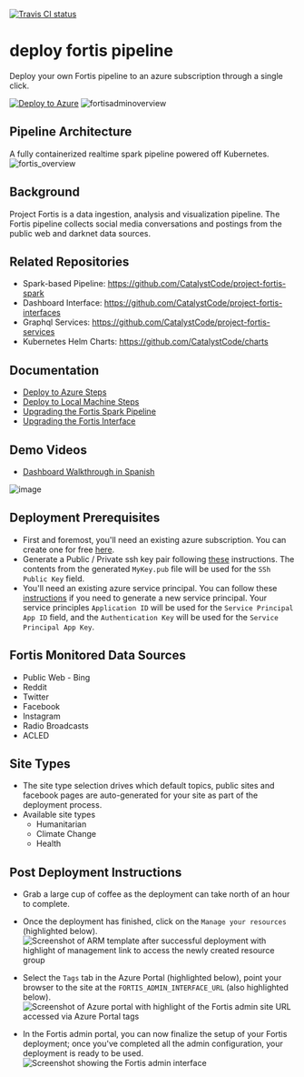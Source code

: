 [![Travis CI status](https://api.travis-ci.org/CatalystCode/project-fortis-pipeline.svg?branch=master)](https://travis-ci.org/CatalystCode/project-fortis-pipeline)

# deploy fortis pipeline
Deploy your own Fortis pipeline to an azure subscription through a single click. 

[![Deploy to Azure](http://azuredeploy.net/deploybutton.svg)](https://deploy.azure.com/?repository=https://github.com/catalystcode/fortis-containers/tree/master?ptmpl=azuredeploy.parameters.json)
![fortisadminoverview](https://user-images.githubusercontent.com/7635865/31245700-cd8193be-a9d0-11e7-9558-e78dd15951a2.png)


## Pipeline Architecture
A fully containerized realtime spark pipeline powered off Kubernetes. 
![fortis_overview](https://user-images.githubusercontent.com/7635865/29438127-927a70e8-8369-11e7-9158-85d78ceb16c9.png)

## Background
Project Fortis is a data ingestion, analysis and visualization pipeline. The Fortis pipeline collects social media conversations and postings from the public web and darknet data sources. 

## Related Repositories
* Spark-based Pipeline: https://github.com/CatalystCode/project-fortis-spark
* Dashboard Interface: https://github.com/CatalystCode/project-fortis-interfaces
* Graphql Services: https://github.com/CatalystCode/project-fortis-services
* Kubernetes Helm Charts: https://github.com/CatalystCode/charts

## Documentation
- [Deploy to Azure Steps]()
- [Deploy to Local Machine Steps](docs/local-deploy.md)
- [Upgrading the Fortis Spark Pipeline](docs/upgrading.md)
- [Upgrading the Fortis Interface](docs/interface-upgrade.md)

## Demo Videos
- [Dashboard Walkthrough in Spanish](http://aka.ms/fortis-colombia-demo)

![image](https://user-images.githubusercontent.com/7635865/27882830-e785819c-6193-11e7-9b27-5fc452f23b1a.png)

## Deployment Prerequisites
* First and foremost, you'll need an existing azure subscription. You can create one for free [here](https://azure.microsoft.com/en-us/free/). 
* Generate a Public / Private ssh key pair following [these](https://help.github.com/articles/generating-a-new-ssh-key-and-adding-it-to-the-ssh-agent/) instructions. The contents from the generated `MyKey.pub` file will be used for the `SSh Public Key` field. 
* You'll need an existing azure service principal. You can follow these [instructions](https://docs.microsoft.com/en-us/azure/azure-resource-manager/resource-group-create-service-principal-portal) if you need to generate a new service principal. Your service principles `Application ID` will be used for the `Service Principal App ID` field, and the `Authentication Key` will be used for the `Service Principal App Key`. 

## Fortis Monitored Data Sources

* Public Web - Bing
* Reddit
* Twitter
* Facebook
* Instagram
* Radio Broadcasts
* ACLED

## Site Types
* The site type selection drives which default topics, public sites and facebook pages are auto-generated for your site as part of the deployment process.
* Available site types
  * Humanitarian
  * Climate Change
  * Health

## Post Deployment Instructions
* Grab a large cup of coffee as the deployment can take north of an hour to complete.

* Once the deployment has finished, click on the `Manage your resources` (highlighted below). 
![Screenshot of ARM template after successful deployment with highlight of management link to access the newly created resource group](https://user-images.githubusercontent.com/1086421/33331326-4437a7fe-d42f-11e7-8b4a-19b968b4705b.png)

* Select the `Tags` tab in the Azure Portal (highlighted below), point your browser to the site at the `FORTIS_ADMIN_INTERFACE_URL` (also highlighted below). 
![Screenshot of Azure portal with highlight of the Fortis admin site URL accessed via Azure Portal tags](https://user-images.githubusercontent.com/1086421/33331249-1b1ce1f4-d42f-11e7-8341-0100660e9e74.png)

* In the Fortis admin portal, you can now finalize the setup of your Fortis deployment; once you've completed all the admin configuration, your deployment is ready to be used.
![Screenshot showing the Fortis admin interface](https://user-images.githubusercontent.com/1086421/33331562-e9e589be-d42f-11e7-870c-6b758ec2141a.png)
